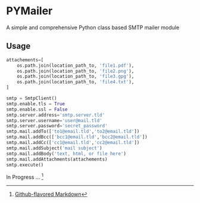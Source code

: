 # PYMailer

A simple and comprehensive Python class based SMTP mailer module

## Usage

```python
attachements=[
    os.path.join(location_path_to, 'file1.pdf'),
    os.path.join(location_path_to, 'file2.png'),
    os.path.join(location_path_to, 'file3.gpg'),
    os.path.join(location_path_to, 'file4.txt'),
]

smtp = SmtpClient()
smtp.enable.tls = True
smtp.enable.ssl = False
smtp.server.address='smtp.server.tld'
smtp.server.username='user@mail.tld'
smtp.server.password='secret_password'
smtp.mail.addTo(['to1@email.tld','to2@email.tld'])
smtp.mail.addBcc(['bcc1@email.tld','bcc2@email.tld'])
smtp.mail.addCc(['cc1@email.tld','cc2@email.tld'])
smtp.mail.addSubject('mail subject')
smtp.mail.addBody('text, html, or file here')
smtp.mail.addAttachments(attachements)
smtp.execute()
```

In Progress ... [^1]

[^1]: [Github-flavored Markdown](https://guides.github.com/features/mastering-markdown/)
